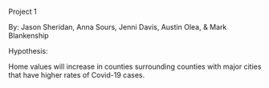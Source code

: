 Project 1

By: Jason Sheridan, Anna Sours, Jenni Davis, Austin Olea, & Mark Blankenship

Hypothesis: 

Home values will increase in counties surrounding counties with major cities that have higher rates of Covid-19 cases.
